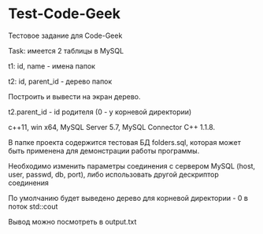 # Test-Code-Geek
Тестовое задание для Code-Geek

Task: имеется 2 таблицы в MySQL

t1: id, name - имена папок

t2: id, parent_id - дерево папок

Построить и вывести на экран дерево.

t2.parent_id - id родителя (0 - у корневой директории)

c++11, win x64, MySQL Server 5.7, MySQL Connector C++ 1.1.8.

В папке проекта содержится тестовая БД folders.sql, которая может быть применена для демонстрации работы программы.

Необходимо изменить параметры соединения с сервером MySQL (host, user, passwd, db, port), либо использовать другой дескриптор соединения

По умолчанию будет выведено дерево для корневой директории - 0 в поток std::cout

Вывод можно посмотреть в output.txt
